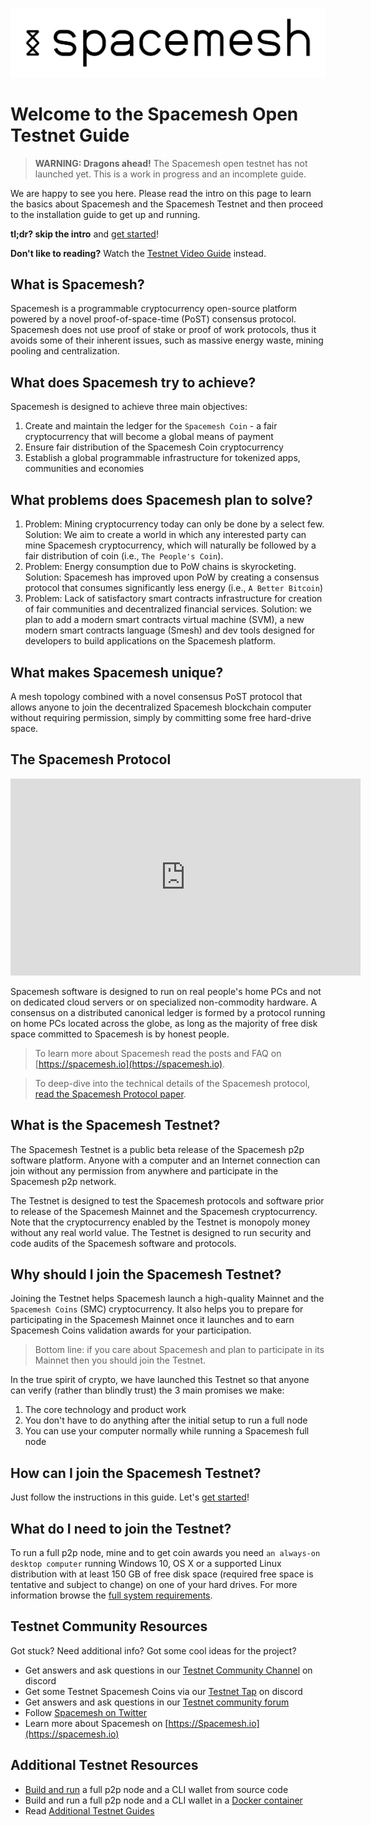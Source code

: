 ![](/images/logo.png)

# Welcome to the Spacemesh Open Testnet Guide

> **WARNING: Dragons ahead!** The Spacemesh open testnet has not launched yet. This is a work in progress and an incomplete guide.

We are happy to see you here. Please read the intro on this page to learn the basics about Spacemesh and the Spacemesh Testnet and then proceed to the installation guide to get up and running.

**tl;dr? skip the intro** and [get started](guide/install.md)!

**Don't like to reading?** Watch the [Testnet Video Guide](#) instead.

## What is Spacemesh?
Spacemesh is a programmable cryptocurrency open-source platform powered by a novel proof-of-space-time (PoST) consensus protocol. Spacemesh does not use  proof of stake or proof of work protocols, thus it avoids some of their inherent issues, such as massive energy waste, mining pooling and centralization.

## What does Spacemesh try to achieve?
Spacemesh  is designed to achieve three main objectives:
1. Create and maintain the ledger for the `Spacemesh Coin` - a fair cryptocurrency that will become a global means of payment
2. Ensure fair distribution of the Spacemesh Coin cryptocurrency
3. Establish a global programmable infrastructure for tokenized apps, communities and economies

## What problems does Spacemesh plan to solve?
1. Problem: Mining cryptocurrency today can only be done by a select few. Solution: We aim to create a world in which any interested party can mine Spacemesh cryptocurrency, which will naturally be followed by a fair distribution of coin (i.e., `The People's Coin`).
2. Problem: Energy consumption due to PoW chains is skyrocketing. Solution: Spacemesh has improved upon PoW by creating a consensus protocol that consumes significantly less energy (i.e., `A Better Bitcoin`)
3. Problem: Lack of satisfactory smart contracts infrastructure for creation of fair communities and decentralized financial services. Solution: we plan to add a modern smart contracts virtual machine (SVM), a new modern smart contracts language (Smesh) and dev tools designed for developers to build applications on the Spacemesh platform.

## What makes Spacemesh unique?
A mesh topology combined with a novel consensus PoST protocol that allows anyone to join the decentralized Spacemesh blockchain computer without requiring permission, simply by committing some free hard-drive space.

## The Spacemesh Protocol
<div width="100%" align="center">
<iframe width="560" height="315" src="https://www.youtube-nocookie.com/embed/videoseries?list=PL5BszCNLCnMP49lAl2OWX3L8GK50ngq0Y" frameborder="0" allow="accelerometer; autoplay; encrypted-media; gyroscope; picture-in-picture" allowfullscreen></iframe>
</div>

Spacemesh software is designed to run on real people's home PCs and not on dedicated cloud servers or on specialized non-commodity hardware. A consensus on a distributed canonical ledger is formed by a protocol running on home PCs located across the globe, as long as the majority of free disk space committed to Spacemesh is by honest people.

> To learn more about Spacemesh read the posts and FAQ on [https://spacemesh.io](https://spacemesh.io).

> To deep-dive into the technical details of the Spacemesh protocol, [read the Spacemesh Protocol paper](https://spacemesh.io/spacemesh-protocol-v1-0).

## What is the Spacemesh Testnet?
The Spacemesh Testnet is a public beta release of the Spacemesh p2p software platform. Anyone with a computer and an Internet connection can join without any permission from anywhere and participate in the Spacemesh p2p network.

The Testnet is designed to test the Spacemesh protocols and software prior to release of the Spacemesh Mainnet and the Spacemesh cryptocurrency. Note that the cryptocurrency enabled by the Testnet is monopoly money without any real world value. The Testnet is designed to run security and code audits of the Spacemesh software and protocols.

## Why should I join the Spacemesh Testnet?
Joining the Testnet helps Spacemesh launch a high-quality Mainnet and the `Spacemesh Coins` (SMC) cryptocurrency. It also helps you to prepare for participating in the Spacemesh Mainnet once it launches and to earn Spacemesh Coins validation awards for your participation.

> Bottom line: if you care about Spacemesh and plan to participate in its Mainnet then you should join the Testnet.

In the true spirit of crypto, we have launched this Testnet so that anyone can verify (rather than blindly trust) the 3 main promises we make:
1. The core technology and product work
2. You don't have to do anything after the initial setup to run a full node
3. You can use your computer normally while running a Spacemesh full node

## How can I join the Spacemesh Testnet?
Just follow the instructions in this guide. Let's [get started](guide/install.md)!

## What do I need to join the Testnet?
To run a full p2p node, mine and to get coin awards you need `an always-on desktop computer` running Windows 10, OS X or a supported Linux distribution with at least 150 GB of free disk space (required free space is tentative and subject to change) on one of your hard drives. For more information browse the [full system requirements](requirements.md).

## Testnet Community Resources
Got stuck? Need additional info? Got some cool ideas for the project?
- Get answers and ask questions in our [Testnet Community Channel](https://discord.gg/Mf8T4Db) on discord
- Get some Testnet Spacemesh Coins via our [Testnet Tap](https://discord.gg/Mf8T4Db) on discord
- Get answers and ask questions in our [Testnet community forum](https://discord.gg/ASpy52C)
- Follow [Spacemesh on Twitter](https://twitter.com/teamspacemesh)
- Learn more about Spacemesh on [https://Spacemesh.io](https://spacemesh.io)

## Additional Testnet Resources
- [Build and run](build.md) a full p2p node and a CLI wallet from source code
- Build and run a full p2p node and a CLI wallet in a [Docker container](docker.md)
- Read [Additional Testnet Guides](all.md)
